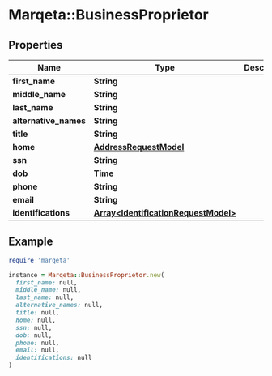 # Marqeta::BusinessProprietor

## Properties

| Name | Type | Description | Notes |
| ---- | ---- | ----------- | ----- |
| **first_name** | **String** |  |  |
| **middle_name** | **String** |  | [optional] |
| **last_name** | **String** |  |  |
| **alternative_names** | **String** |  | [optional] |
| **title** | **String** |  | [optional] |
| **home** | [**AddressRequestModel**](AddressRequestModel.md) |  | [optional] |
| **ssn** | **String** |  |  |
| **dob** | **Time** |  | [optional] |
| **phone** | **String** |  | [optional] |
| **email** | **String** |  | [optional] |
| **identifications** | [**Array&lt;IdentificationRequestModel&gt;**](IdentificationRequestModel.md) |  | [optional] |

## Example

```ruby
require 'marqeta'

instance = Marqeta::BusinessProprietor.new(
  first_name: null,
  middle_name: null,
  last_name: null,
  alternative_names: null,
  title: null,
  home: null,
  ssn: null,
  dob: null,
  phone: null,
  email: null,
  identifications: null
)
```


